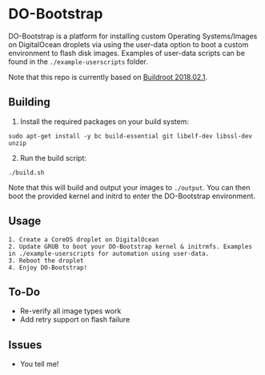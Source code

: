 # DO-Bootstrap

DO-Bootstrap is a platform for installing custom Operating Systems/Images on DigitalOcean droplets via using the user-data option to boot a custom environment to flash disk images. Examples of user-data scripts can be found in the `./example-userscripts` folder.

Note that this repo is currently based on [Buildroot 2018.02.1](https://github.com/buildroot/buildroot/tree/2018.02.1).

## Building

  1. Install the required packages on your build system:

  ```
  sudo apt-get install -y bc build-essential git libelf-dev libssl-dev unzip
  ```

  2. Run the build script:

  ```
  ./build.sh
  ```

Note that this will build and output your images to `./output`. You can then boot the provided kernel and initrd to enter the DO-Bootstrap environment.

## Usage

	1. Create a CoreOS droplet on DigitalOcean
	2. Update GRUB to boot your DO-Bootstrap kernel & initrmfs. Examples in ./example-userscripts for automation using user-data.
	3. Reboot the droplet
	4. Enjoy DO-Bootstrap!

## To-Do
 * Re-verify all image types work
 * Add retry support on flash failure

## Issues
 * You tell me!
